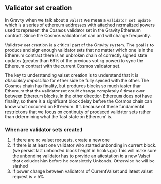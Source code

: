 ## Validator set creation

In Gravity when we talk about a `valset` we mean a `validator set update` which is a series of ethereum addresses with attached normalized powers used to represent the Cosmos validator set in the Gravity Ethereum contract. Since the Cosmos validator set can and will change frequently. 

Validator set creation is a critical part of the Gravity system. The goal is to produce and sign enough validator sets that no matter which one is in the Ethereum contract there is an unbroken chain of correctly signed state updates (greater than 66% of the previous voting power) to sync the Ethereum contract with the current Cosmos validator set.

The key to understanding valset creation is to understand that it is *absolutely impossible* for either side be fully synced with the other. The Cosmos chain has finality, but produces blocks so much faster than Ethereum that the validator set could change completely 6 times over between Ethereum blocks. In the other direction Ethereum does not have finality, so there is a significant block delay before the Cosmos chain can know what occurred on Ethereum. It's because of these fundamental restrictions that we focus on continuity of produced validator sets rather than determining what the 'last state on Ethereum' is.

### When are validator sets created

1. If there are no valset requests, create a new one
2. If there is at least one validator who started unbonding in current block. (we persist last unbonded block height in hooks.go)
			   This will make sure the unbonding validator has to provide an attestation to a new Valset
		       that excludes him before he completely Unbonds.  Otherwise he will be slashed
3. If power change between validators of CurrentValset and latest valset request is > 5%